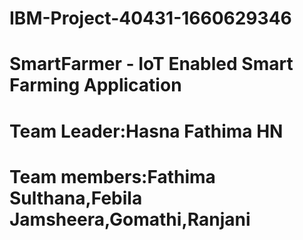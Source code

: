 # IBM-Project-40431-1660629346
# SmartFarmer - IoT Enabled Smart Farming Application
# Team Leader:Hasna Fathima HN
# Team members:Fathima Sulthana,Febila Jamsheera,Gomathi,Ranjani
